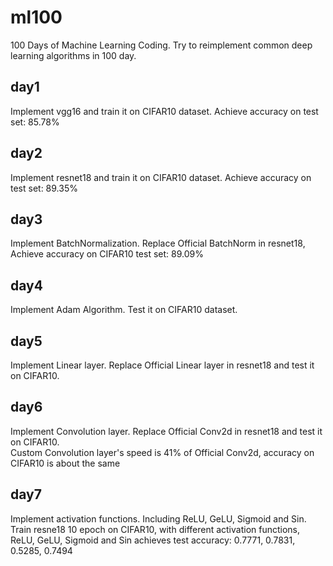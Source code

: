 # ml100
100 Days of Machine Learning Coding. Try to reimplement common deep learning algorithms in 100 day.

## day1
Implement vgg16 and train it on CIFAR10 dataset. Achieve accuracy on test set: 85.78%

## day2
Implement resnet18 and train it on CIFAR10 dataset. Achieve accuracy on test set: 89.35%

## day3
Implement BatchNormalization. Replace Official BatchNorm in resnet18, Achieve accuracy on CIFAR10 test set: 89.09%

## day4
Implement Adam Algorithm. Test it on CIFAR10 dataset.

## day5
Implement Linear layer. Replace Official Linear layer in resnet18 and test it on CIFAR10.

## day6
Implement Convolution layer. Replace Official Conv2d in resnet18 and test it on CIFAR10. <br> Custom Convolution layer's speed is 41% of Official Conv2d, accuracy on CIFAR10 is about the same

## day7
Implement activation functions. Including ReLU, GeLU, Sigmoid and Sin. <br> Train resne18 10 epoch on CIFAR10, with different activation functions, ReLU, GeLU, Sigmoid and Sin achieves test accuracy: 0.7771, 0.7831, 0.5285, 0.7494